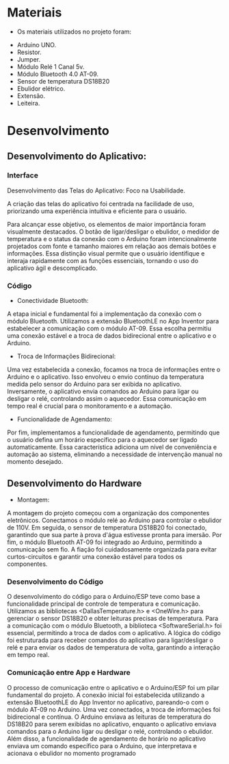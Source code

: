 
# Materiais

* Os materiais utilizados no projeto foram:
- Arduino UNO.
- Resistor.
- Jumper.
- Módulo Relé 1 Canal 5v.
- Módulo Bluetooth 4.0 AT-09.
- Sensor de temperatura DS18B20
- Ebulidor elétrico.
- Extensão.
- Leiteira.

# Desenvolvimento

## Desenvolvimento do Aplicativo:

### Interface
Desenvolvimento das Telas do Aplicativo: Foco na Usabilidade.

A criação das telas do aplicativo foi centrada na facilidade de uso, priorizando uma experiência intuitiva e eficiente para o usuário.

Para alcançar esse objetivo, os elementos de maior importância foram visualmente destacados. O botão de ligar/desligar o ebulidor, o medidor de temperatura e o status da conexão com o Arduino foram intencionalmente projetados com fonte e tamanho maiores em relação aos demais botões e informações. Essa distinção visual permite que o usuário identifique e interaja rapidamente com as funções essenciais, tornando o uso do aplicativo ágil e descomplicado.

### Código
- Conectividade Bluetooth:
  
A etapa inicial e fundamental foi a implementação da conexão com o módulo Bluetooth. Utilizamos a extensão BluetoothLE no App Inventor para estabelecer a comunicação com o módulo AT-09. Essa escolha permitiu uma conexão estável e a troca de dados bidirecional entre o aplicativo e o Arduino.

- Troca de Informações Bidirecional:
  
Uma vez estabelecida a conexão, focamos na troca de informações entre o Arduino e o aplicativo. Isso envolveu o envio contínuo da temperatura medida pelo sensor do Arduino para ser exibida no aplicativo. Inversamente, o aplicativo envia comandos ao Arduino para ligar ou desligar o relé, controlando assim o aquecedor. Essa comunicação em tempo real é crucial para o monitoramento e a automação.

- Funcionalidade de Agendamento:

Por fim, implementamos a funcionalidade de agendamento, permitindo que o usuário defina um horário específico para o aquecedor ser ligado automaticamente. Essa característica adiciona um nível de conveniência e automação ao sistema, eliminando a necessidade de intervenção manual no momento desejado.

## Desenvolvimento do Hardware

- Montagem:
  
A montagem do projeto começou com a organização dos componentes eletrônicos. Conectamos o módulo relé ao Arduino para controlar o ebulidor de 110V. Em seguida, o sensor de temperatura DS18B20 foi conectado, garantindo que sua parte à prova d'água estivesse pronta para imersão. Por fim, o módulo Bluetooth AT-09 foi integrado ao Arduino, permitindo a comunicação sem fio. A fiação foi cuidadosamente organizada para evitar curtos-circuitos e garantir uma conexão estável para todos os componentes.

### Desenvolvimento do Código
O desenvolvimento do código para o Arduino/ESP teve como base a funcionalidade principal de controle de temperatura e comunicação. Utilizamos as bibliotecas <DallasTemperature.h> e <OneWire.h> para gerenciar o sensor DS18B20 e obter leituras precisas de temperatura. Para a comunicação com o módulo Bluetooth, a biblioteca <SoftwareSerial.h> foi essencial, permitindo a troca de dados com o aplicativo. A lógica do código foi estruturada para receber comandos do aplicativo para ligar/desligar o relé e para enviar os dados de temperatura de volta, garantindo a interação em tempo real.

### Comunicação entre App e Hardware
O processo de comunicação entre o aplicativo e o Arduino/ESP foi um pilar fundamental do projeto. A conexão inicial foi estabelecida utilizando a extensão BluetoothLE do App Inventor no aplicativo, pareando-o com o módulo AT-09 no Arduino. Uma vez conectados, a troca de informações foi bidirecional e contínua. O Arduino enviava as leituras de temperatura do DS18B20 para serem exibidas no aplicativo, enquanto o aplicativo enviava comandos para o Arduino ligar ou desligar o relé, controlando o ebulidor. Além disso, a funcionalidade de agendamento de horário no aplicativo enviava um comando específico para o Arduino, que interpretava e acionava o ebulidor no momento programado
